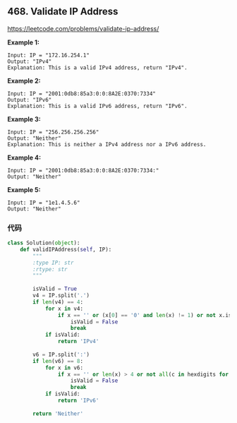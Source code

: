 ## 468. Validate IP Address

https://leetcode.com/problems/validate-ip-address/

**Example 1:**

```
Input: IP = "172.16.254.1"
Output: "IPv4"
Explanation: This is a valid IPv4 address, return "IPv4".
```

**Example 2:**

```
Input: IP = "2001:0db8:85a3:0:0:8A2E:0370:7334"
Output: "IPv6"
Explanation: This is a valid IPv6 address, return "IPv6".
```

**Example 3:**

```
Input: IP = "256.256.256.256"
Output: "Neither"
Explanation: This is neither a IPv4 address nor a IPv6 address.
```

**Example 4:**

```
Input: IP = "2001:0db8:85a3:0:0:8A2E:0370:7334:"
Output: "Neither"
```

**Example 5:**

```
Input: IP = "1e1.4.5.6"
Output: "Neither"
```

### 代码

```python
class Solution(object):
    def validIPAddress(self, IP):
        """
        :type IP: str
        :rtype: str
        """
        
        isValid = True
        v4 = IP.split('.')
        if len(v4) == 4:
            for x in v4:
                if x == '' or (x[0] == '0' and len(x) != 1) or not x.isdigit() or int(x) > 255:
                    isValid = False
                    break
            if isValid:
                return 'IPv4'
        
        v6 = IP.split(':')
        if len(v6) == 8:
            for x in v6:
                if x == '' or len(x) > 4 or not all(c in hexdigits for c in x):
                    isValid = False
                    break
            if isValid:
                return 'IPv6'
        
        return 'Neither'
```

